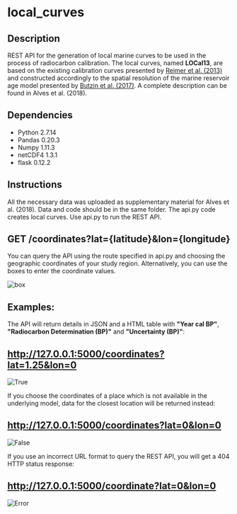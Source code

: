 # local_curves

## Description

REST API for the generation of local marine curves to be used in the process of radiocarbon calibration. The local curves, 
named **LOCal13**, are based on the existing calibration curves presented by [Reimer et al. (2013)](https://journals.uair.arizona.edu/index.php/radiocarbon/article/view/16947) and constructed accordingly 
to the spatial resolution of the marine reservoir age model presented by [Butzin et al. (2017)](http://onlinelibrary.wiley.com/doi/10.1002/2017GL074688/full). 
A complete description can be found in Alves et al. (2018). 

## Dependencies  

* Python 2.7.14
* Pandas 0.20.3
* Numpy  1.11.3 
* netCDF4 1.3.1
* flask   0.12.2

## Instructions 

All the necessary data was uploaded as supplementary material for Alves et al. (2018). Data and code should be in the same folder. The api.py code creates local curves. Use api.py to run the REST API. 

## GET /coordinates?lat={latitude}&lon={longitude}
You can query the API using the route specified in api.py and choosing the geographic coordinates of your study region. Alternatively, you can use the boxes to enter the coordinate values.

![box](https://github.com/eduqq/local_curves/blob/master/Images/box.png)

## Examples:

The API will return details in JSON and a HTML table with **"Year cal BP"**, **"Radiocarbon Determination (BP)"** and **"Uncertainty (BP)"**: 

## http://127.0.0.1:5000/coordinates?lat=1.25&lon=0

![True](https://github.com/eduqq/local_curves/blob/master/Images/true.png)

If you choose the coordinates of a place which is not available in the underlying model, data for the closest location will be returned instead:

## http://127.0.0.1:5000/coordinates?lat=0&lon=0

![False](https://github.com/eduqq/local_curves/blob/master/Images/false.png)

If you use an incorrect URL format to query the REST API, you will get a 404 HTTP status response:

## http://127.0.0.1:5000/coordinate?lat=0&lon=0

![Error](https://github.com/eduqq/local_curves/blob/master/Images/error.png)




